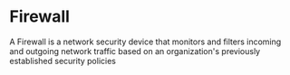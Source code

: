 # Firewall #

A Firewall is a network security device that monitors and filters incoming and outgoing network traffic based on an organization's previously established security policies
